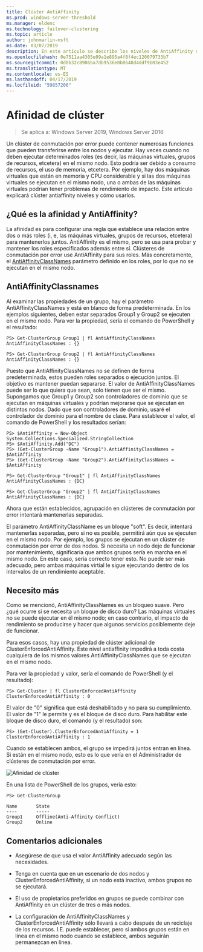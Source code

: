 ```yaml
---
title: Clúster AntiAffinity
ms.prod: windows-server-threshold
ms.manager: eldenc
ms.technology: failover-clustering
ms.topic: article
author: johnmarlin-msft
ms.date: 03/07/2019
description: En este artículo se describe los niveles de AntiAffinity de clúster de conmutación por error
ms.openlocfilehash: 0e7511aa4305e09a1e895a4f8f4ec120079733b7
ms.sourcegitcommit: 0d0b32c8986ba7db9536e0b8648d4ddf9b03e452
ms.translationtype: MT
ms.contentlocale: es-ES
ms.lasthandoff: 04/17/2019
ms.locfileid: "59857206"
---
```

# <a name="cluster-affinity"></a>Afinidad de clúster

> Se aplica a: Windows Server 2019, Windows Server 2016

Un clúster de conmutación por error puede contener numerosas funciones que pueden transferirse entre los nodos y ejecutar.  Hay veces cuando no deben ejecutar determinados roles (es decir, las máquinas virtuales, grupos de recursos, etcetera) en el mismo nodo.  Esto podría ser debido a consumo de recursos, el uso de memoria, etcetera.  Por ejemplo, hay dos máquinas virtuales que están en memoria y CPU considerable y si las dos máquinas virtuales se ejecutan en el mismo nodo, una o ambas de las máquinas virtuales podrían tener problemas de rendimiento de impacto.  Este artículo explicará clúster antiaffinity niveles y cómo usarlos.

## <a name="what-is-affinity-and-antiaffinity"></a>¿Qué es la afinidad y AntiAffinity?

La afinidad es para configurar una regla que establece una relación entre dos o más roles (i, e, las máquinas virtuales, grupos de recursos, etcetera) para mantenerlos juntos.  AntiAffinity es el mismo, pero se usa para probar y mantener los roles especificados además entre sí.  Clústeres de conmutación por error use AntiAffinity para sus roles.  Más concretamente, el [AntiAffinityClassNames](https://docs.microsoft.com/previous-versions/windows/desktop/mscs/groups-antiaffinityclassnames) parámetro definido en los roles, por lo que no se ejecutan en el mismo nodo.  

## <a name="antiaffinityclassnames"></a>AntiAffinityClassnames

Al examinar las propiedades de un grupo, hay el parámetro AntiAffinityClassNames y está en blanco de forma predeterminada.  En los ejemplos siguientes, deben estar separados Group1 y Group2 se ejecuten en el mismo nodo.  Para ver la propiedad, sería el comando de PowerShell y el resultado:

    PS> Get-ClusterGroup Group1 | fl AntiAffinityClassNames
    AntiAffinityClassNames : {}

    PS> Get-ClusterGroup Group2 | fl AntiAffinityClassNames
    AntiAffinityClassNames : {}

Puesto que AntiAffinityClassNames no se definen de forma predeterminada, estos pueden roles separados o ejecución juntos.  El objetivo es mantener puedan separarse.  El valor de AntiAffinityClassNames puede ser lo que quiera que sean, solo tienen que ser el mismo.  Supongamos que Group1 y Group2 son controladores de dominio que se ejecutan en máquinas virtuales y podrían mejorarse que se ejecutan en distintos nodos.  Dado que son controladores de dominio, usaré el controlador de dominio para el nombre de clase.  Para establecer el valor, el comando de PowerShell y los resultados serían:

    PS> $AntiAffinity = New-Object System.Collections.Specialized.StringCollection
    PS> $AntiAffinity.Add("DC")
    PS> (Get-ClusterGroup -Name "Group1").AntiAffinityClassNames = $AntiAffinity
    PS> (Get-ClusterGroup -Name "Group2").AntiAffinityClassNames = $AntiAffinity

    PS> Get-ClusterGroup "Group1" | fl AntiAffinityClassNames
    AntiAffinityClassNames : {DC}

    PS> Get-ClusterGroup "Group2" | fl AntiAffinityClassNames
    AntiAffinityClassNames : {DC}

Ahora que están establecidos, agrupación en clústeres de conmutación por error intentará mantenerlas separadas.  

El parámetro AntiAffinityClassName es un bloque "soft".  Es decir, intentará mantenerlas separadas, pero si no es posible, permitirá aún que se ejecuten en el mismo nodo.  Por ejemplo, los grupos se ejecutan en un clúster de conmutación por error de dos nodos.  Si necesita un nodo deje de funcionar por mantenimiento, significaría que ambos grupos sería en marcha en el mismo nodo.  En este caso, sería correcto tener esto.  No puede ser más adecuado, pero ambas máquinas virtial le sigue ejecutando dentro de los intervalos de un rendimiento aceptable.

## <a name="i-need-more"></a>Necesito más

Como se mencionó, AntiAffinityClassNames es un bloqueo suave.  Pero ¿qué ocurre si se necesita un bloque de disco duro?  Las máquinas virtuales no se puede ejecutar en él mismo nodo; en caso contrario, el impacto de rendimiento se producirse y hacer que algunos servicios posiblemente deje de funcionar.

Para esos casos, hay una propiedad de clúster adicional de ClusterEnforcedAntiAffinity.  Este nivel antiaffinity impedirá a toda costa cualquiera de los mismos valores AntiAffinityClassNames que se ejecutan en el mismo nodo.

Para ver la propiedad y valor, sería el comando de PowerShell (y el resultado):

    PS> Get-Cluster | fl ClusterEnforcedAntiAffinity
    ClusterEnforcedAntiAffinity : 0

El valor de "0" significa que está deshabilitado y no para su cumplimiento.  El valor de "1" le permite y es el bloque de disco duro.  Para habilitar este bloque de disco duro, el comando (y el resultado) son:

    PS> (Get-Cluster).ClusterEnforcedAntiAffinity = 1
    ClusterEnforcedAntiAffinity : 1

Cuando se establecen ambos, el grupo se impedirá juntos entran en línea.  Si están en el mismo nodo, esto es lo que vería en el Administrador de clústeres de conmutación por error.

![Afinidad de clúster](media\Cluster-Affinity\Cluster-Affinity-1.png)

En una lista de PowerShell de los grupos, vería esto:

    PS> Get-ClusterGroup

    Name       State
    ----       -----
    Group1     Offline(Anti-Affinity Conflict)
    Group2     Online

## <a name="additional-comments"></a>Comentarios adicionales

- Asegúrese de que usa el valor AntiAffinity adecuado según las necesidades.
- Tenga en cuenta que en un escenario de dos nodos y ClusterEnforcedAntiAffinity, si un nodo está inactivo, ambos grupos no se ejecutará.  

- El uso de propietarios preferidos en grupos se puede combinar con AntiAffinity en un clúster de tres o más nodos.
- La configuración de AntiAffinityClassNames y ClusterEnforcedAntiAffinity sólo llevará a cabo después de un reciclaje de los recursos. I.E. puede establecer, pero si ambos grupos están en línea en el mismo nodo cuando se establece, ambos seguirán permanezcan en línea.



